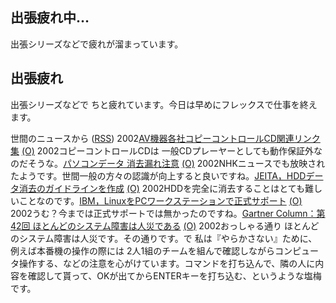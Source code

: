 ## 出張疲れ中…

出張シリーズなどで疲れが溜まっています。






## 出張疲れ


出張シリーズなどで ちと疲れています。今日は早めにフレックスで仕事を終えます。



世間のニュースから ([RSS](ig020412-news.xml)) 2002[AV機器各社コピーコントロールCD関連リンク集](http://www.watch.impress.co.jp/av/docs/link/cccdlink.htm) [(O)](http://www.watch.impress.co.jp/av/docs/link/cccdlink.htm) 2002コピーコントロールCDは 一般CDプレーヤーとしても動作保証外なのだそうな。[パソコンデータ 消去漏れ注意](http://www.nhk.or.jp/news/2002/04/12/grri84000000bhq9.html) [(O)](http://www.nhk.or.jp/news/2002/04/12/grri84000000bhq9.html) 2002NHKニュースでも放映されたようです。世間一般の方々の認識が向上すると良いですね。[JEITA，HDDデータ消去のガイドラインを作成](http://www.zdnet.co.jp/news/bursts/0204/11/03.html) [(O)](http://www.zdnet.co.jp/news/bursts/0204/11/03.html) 2002HDDを完全に消去することはとても難しいことなのです。[IBM，LinuxをPCワークステーションで正式サポート](http://www.zdnet.co.jp/news/bursts/0204/11/04.html) [(O)](http://www.zdnet.co.jp/news/bursts/0204/11/04.html) 2002うむ？今までは正式サポートでは無かったのですね。[Gartner Column：第42回 ほとんどのシステム障害は人災である](http://www.zdnet.co.jp/enterprise/0204/08/02040888.html) [(O)](http://www.zdnet.co.jp/enterprise/0204/08/02040888.html) 2002おっしゃる通り ほとんどのシステム障害は人災です。その通りです。で 私は『やらかさない』ために、例えば本番機の操作の際には 2人1組のチームを組んで確認しながらコンピュータ操作する、などの注意を心がけています。コマンドを打ち込んで、隣の人に内容を確認して貰って、OKが出てからENTERキーを打ち込む、というような塩梅です。